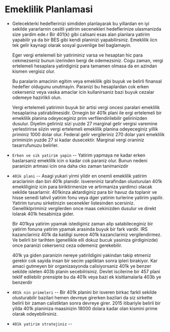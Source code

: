 # Emeklilik Planlamasi

- Gelecekterki hedeflerinizi simdiden planlayarak bu yillardan en iyi sekilde yararlarnin cesitli yatirim secenekleri hedeflerinize ulasmanizda size yardim ede.r Bir 401(k) gibi calisani esas alan planlara yatirim yapabilir ya da bir BES gibi kendi planinizi yapabilirsiniz. Emeklilik iicn tek gelir kaynagi olarak sosyal guvenlige bel baglamayin. 

  Eger vergi ertelemeli bir yatiriminiz varsa ve hesaptan hic para cekmezseniz bunun izerinden bergi de odemezsiniz. Cogu zaman, vergi ertelemeli hesaplara yatirdiginiz para tamamen olmasa da en azindan kismen vergisiz olur. 
  
   Bu paralarin amacinin egitim veya emeklilik gibi buyuk ve belirli finansal hedefler oldugunu unutmayin. Paranizi bu hesaplardan cok erken cekerseniz veya vaska amaclar icin kullanirsaniz bazi buyuk cezalar odemeye hazirlikli olun. 
   
   Vergi ertelemeli yatirimin buyuk bir artisi vergi oncesi paralari emeklilik hesaplarina yatirabilmesidir. Ornegin bir 401k plani ile ergi ertelemeli bir emeklilik planina odeyeceginiz prim verfilendirilebilir gelirinizden dusulur. Diyelim geliriniz sizi yuzde 27 marginal gelir vergisi varemine yerlestirirse siizin vergi ertelemeli emeklilik planina odeyeceginiz yillik priminiz 1000 dolar olur. Federal gelir vergileriniz 270 dolar yani emeklilik priminizin yuzde 27 si kadar dusecektir. Marginal vergi oraniniz tasarrufunuzu belirler. 
   
- `Erken ve sik yatirim yapin` -- Yatirim yapmaya ne kadar erken baslarsaniz emeklilik icin o kadar cok paraniz olur. Bunun nedeni paranizin artmasi icin ona daha cko zaman tanimanizdir 

- `401k plani` -- Asagi yukari yirmi yildir en onemli emeklilik yatirim araclarinin dan biri 401k planidir. Isvereniniz tarafindan olusturulan 401k emekliliginiz icin para biriktirmenize ve artirmaniza yardimci olacak sekilde tasarlarnir. 401kinza aktardiginiz para bir havuz da toplanir ve hisse senedi tahvil yatirim fonu veya dger yatirim turlerine yatirim yapilir. Yatirim turunu sirketinizin secenekler listesinden scersiniz. Genelliklpriminiz vergilerden once maas cekinizden dusulur ve direkt lolarak 401k hesabiniza gider. 

  Bir 401kya yatirim ypamak istediginiz zaman alip satabileceginiz bir yatirim fonuna yatirim ypamak arasinda buyuk bir fark vardir. IRS kazanclariniz 401k da kaldigi surece 401k kazanclariniz vergilendirmez. Ve belirli bir tarihten (genellikle elli dokuz bucuk yasiniza girdiginizde) once paranizi cekerseniz ceza odemeniz gerekebilir.
  
    401k ya giden paranizin nereye yatirildigini yakindan takip etmeniz gerekir cok sayida insan bir secim yaptiktan sonra ipleri birakiyor. Kar amaci gutmeyen bir organizasyonda calisiyorsaniz 401k ye benzer sekilde isleten 403b planin secebilrisiniz.  Devlet iscilerine bir 457 plani teklif edilebilir prensipte bu da 401k veya bazi ek kisitlamalarla 403b ye benzerdir

- `401k nin primeleri` -- Bir 401k planini bir isveren birkac farkli sekilde olusturabilir bazilari hemen devreye girerken bazilari da siz sirkette belirli bir zaman calistiktan sonra devreye girer. 2015 itibariyle belirli bir yilda 401k planiniza maasinizin 18000 dolara kadar olan kismini prime olarak odeyebilirsiniz. 

- `401k yatirim stratejiniz` -- 

